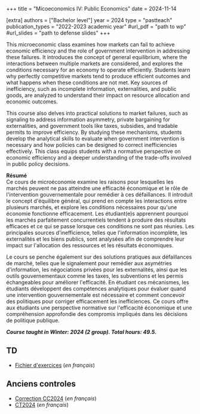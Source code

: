 +++
title = "Micoeconomics IV: Public Economics"
date = 2024-11-14

[extra]
authors = ["Bachelor level"]
year = 2024
type = "pastteach"
publication_types = "2022-2023 academic year"
#url_pdf = "path to wp"
#url_slides = "path to defense slides"
+++

This microeconomic class examines how markets can fail to achieve economic efficiency and the role of government intervention in addressing these failures. It introduces the concept of general equilibrium, where the interactions between multiple markets are considered, and explores the conditions necessary for an economy to operate efficiently. Students learn why perfectly competitive markets tend to produce efficient outcomes and what happens when these conditions are not met. Key sources of inefficiency, such as incomplete information, externalities, and public goods, are analyzed to understand their impact on resource allocation and economic outcomes.

This course also delves into practical solutions to market failures, such as signaling to address information asymmetry, private bargaining for externalities, and government tools like taxes, subsidies, and tradable permits to improve efficiency. By studying these mechanisms, students develop the analytical skills to evaluate when government intervention is necessary and how policies can be designed to correct inefficiencies effectively. This class equips students with a normative perspective on economic efficiency and a deeper understanding of the trade-offs involved in public policy decisions.


**Résumé**  
Ce cours de microéconomie examine les raisons pour lesquelles les marchés peuvent ne pas atteindre une efficacité économique et le rôle de l'intervention gouvernementale pour remédier à ces défaillances. Il introduit le concept d'équilibre général, qui prend en compte les interactions entre plusieurs marchés, et explore les conditions nécessaires pour qu'une économie fonctionne efficacement. Les étudiant(e)s apprennent pourquoi les marchés parfaitement concurrentiels tendent à produire des résultats efficaces et ce qui se passe lorsque ces conditions ne sont pas réunies. Les principales sources d'inefficience, telles que l'information incomplète, les externalités et les biens publics, sont analysées afin de comprendre leur impact sur l'allocation des ressources et les résultats économiques.

Le cours se penche également sur des solutions pratiques aux défaillances de marché, telles que le signalement pour remédier aux asymétries d'information, les négociations privées pour les externalités, ainsi que les outils gouvernementaux comme les taxes, les subventions et les permis échangeables pour améliorer l'efficacité. En étudiant ces mécanismes, les étudiants développent des compétences analytiques pour évaluer quand une intervention gouvernementale est nécessaire et comment concevoir des politiques pour corriger efficacement les inefficiences. Ce cours offre aux étudiants une perspective normative sur l'efficacité économique et une compréhension approfondie des compromis impliqués dans les décisions de politique publique. 

***Course taught in Winter: 2024 (2 group). Total hours: 49.5.***

## TD

- [Fichier d'exercices](BrochureTD.pdf) (*en français*)

## Anciens controles
- [Correction CC2024](CorrectionCC2024.pdf) (*en français*)
- [CT2024](CT2024.pdf) (*en français*)



